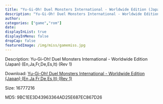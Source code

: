 ```yaml
---
title: "Yu-Gi-Oh! Duel Monsters International - Worldwide Edition (Japan) (En,Ja,Fr,De,Es,It) (Rev 1)"
description: "Yu-Gi-Oh! Duel Monsters International - Worldwide Edition (Japan) (En,Ja,Fr,De,Es,It) (Rev 1)"
author: 
categories: ["game","rom"]
date: 
displayInList: true
displayInMenu: false
dropCap: false
featuredImage: /img/miss/gamemiss.jpg
---
```


Description: Yu-Gi-Oh! Duel Monsters International - Worldwide Edition (Japan) (En,Ja,Fr,De,Es,It) (Rev 1)

Download: <a style="text-decoration:underline;" href="https://mega.nz/#!GWAQXK4J!gzhN2ce9y8ZHMMdhPfnnMkCPqMcC5uWz49e6dRqrygw" target = "_blank" rel = "nofollow" > Yu-Gi-Oh! Duel Monsters International - Worldwide Edition (Japan) (En,Ja,Fr,De,Es,It) (Rev 1)</a>

Size: 16777216

MD5: 9BC1EE3D43963364AD25E687EC867D26


